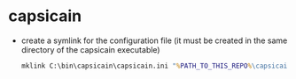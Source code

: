 # capsicain

- create a symlink for the configuration file (it must be created in the same directory of the capsicain executable)

  ```bat
  mklink C:\bin\capsicain\capsicain.ini "%PATH_TO_THIS_REPO%\capsicain\capsicain.ini"
  ```

